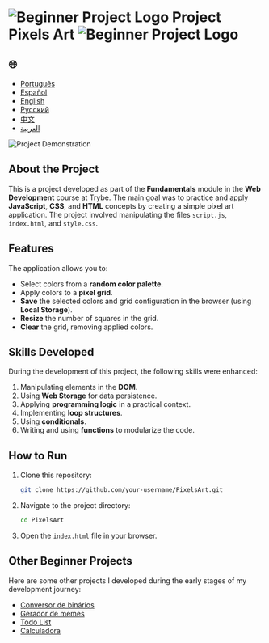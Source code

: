 # ![Beginner Project Logo](https://img.icons8.com/emoji/48/000000/star-emoji.png) Project Pixels Art ![Beginner Project Logo](https://img.icons8.com/emoji/48/000000/star-emoji.png)

<h2>🌐</h2>
<ul>
  <li><a href="https://github.com/SamuelRocha91/PixelsArt" target="_blank">Português</a></li>
  <li><a href="https://github.com/SamuelRocha91/PixelsArt/blob/main/README_es.md" target="_blank">Español</a></li>
  <li><a href="https://github.com/SamuelRocha91/PixelsArt/blob/main/README_en.md" target="_blank">English</a></li>
  <li><a href="https://github.com/SamuelRocha91/PixelsArt/blob/main/README_ru.md" target="_blank">Русский</a></li>
  <li><a href="https://github.com/SamuelRocha91/PixelsArt/blob/main/README_ch.md" target="_blank">中文</a></li>
  <li><a href="https://github.com/SamuelRocha91/PixelsArt/blob/main/README_ar.md" target="_blank">العربية</a></li>
</ul>

![Project Demonstration](./gifs/paletadecores.gif)

## About the Project
This is a project developed as part of the **Fundamentals** module in the **Web Development** course at Trybe. The main goal was to practice and apply **JavaScript**, **CSS**, and **HTML** concepts by creating a simple pixel art application. The project involved manipulating the files `script.js`, `index.html`, and `style.css`.

## Features
The application allows you to:

- Select colors from a **random color palette**.
- Apply colors to a **pixel grid**.
- **Save** the selected colors and grid configuration in the browser (using **Local Storage**).
- **Resize** the number of squares in the grid.
- **Clear** the grid, removing applied colors.

## Skills Developed
During the development of this project, the following skills were enhanced:

1. Manipulating elements in the **DOM**.
2. Using **Web Storage** for data persistence.
3. Applying **programming logic** in a practical context.
4. Implementing **loop structures**.
5. Using **conditionals**.
6. Writing and using **functions** to modularize the code.

## How to Run

1. Clone this repository:
   ```bash
   git clone https://github.com/your-username/PixelsArt.git
   ```
2. Navigate to the project directory:
   ```bash
   cd PixelsArt
   ```
3. Open the `index.html` file in your browser.

## Other Beginner Projects
Here are some other projects I developed during the early stages of my development journey:

- [Conversor de binários](https://github.com/SamuelRocha91/Bin2Dec/blob/main/README_en.md)
- [Gerador de memes](https://github.com/SamuelRocha91/memeGenerator/blob/main/README_en.md)
- [Todo List](https://github.com/SamuelRocha91/TodoList/blob/main/README_en.md)
- [Calculadora](https://github.com/SamuelRocha91/calculator/blob/main/README_en.md)

